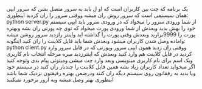 یک برنامه که چت بین کاربران است که  او ل باید به سرور متصل بشن که سرور ایپی همان سیستمی است که سرور روش ران میشه ووقتی سرور را ران کردید  اینطوری:
python server.py
از شما ورودی  سرور را میخواد که در ورودی سرور باید ایپی سیستم خود را بهش بدید وبعدش از شما ورودی پورت میخواد که توی چه پورتی ران بشه وبهتره پورت را 9999بزارید وبعدش وقتی پورت را گذاشته اید واینتر رازدید سرور روشن میشه واماده وصل شدن کاربران میشود وبعدش شما باید فایل کلاینت را ران کنید اینگونه:
python client.py
ووقتی ران زدید همون ایپی سرور وپورتی که در فایل سرور وارد کردید در فایل کلاینت هم وارد کنید  وبعدش که اینترزدید میره مرحله انتخاب نام کاربری ویک اسم برای نام کاربری مینویسی وبعد وارد چت میشی ومیتونی پیام بدی وتوجه کنید اگر میخواید تعداد کاربران زیاد بشه همین فایل کلاینت را چندبار ران کنید در سیستم خود ویا بدید به رفقاتون روی سیستم دیگه ران کنند ودرضمن  بهتره رفیقتون نزدیک شما باشد اینطوری بهتر وصل میشه وبه ارور برخورد نمیکنید 
